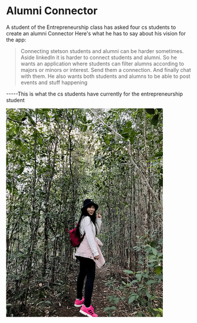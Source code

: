
# Alumni Connector

A student of the Entrepreneurship class has asked four cs students to create an alumni Connector 
Here's what he has to say about his vision for the app:

> Connecting stetson students and alumni can be harder sometimes. Aside linkedIn it is harder to connect students and alumni. So he wants an application where students can filter alumns according to majors or minors or interest. Send them a connection. And finally chat with them. He also wants both students and alumns to be able to post events and stuff happening


-----This is what the cs students have currently  for the entrepreneurship student

![me](https://github.com/Daisyliu6/Daisyliu6/blob/master/me.gif)
